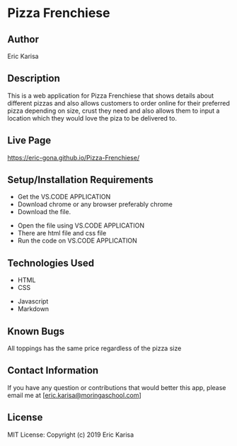 # Pizza Frenchiese
## Author
Eric Karisa

## Description
This is a web application for Pizza Frenchiese that shows details about different pizzas and also allows customers to order online for their preferred pizza depending on size, crust they need and also allows them to input a location which they would love the piza to be delivered to.

## Live Page
https://eric-gona.github.io/Pizza-Frenchiese/

## Setup/Installation Requirements
+ Get the VS.CODE APPLICATION
+ Download chrome or any browser preferably chrome
+ Download the file.
- Open the file using VS.CODE APPLICATION
- There are html file and css file
- Run the code on VS.CODE APPLICATION
## Technologies Used
+ HTML
+ CSS
- Javascript
- Markdown
## Known Bugs
All toppings has the same price regardless of the pizza size
## Contact Information
If you have any question or contributions that would better this app, please email me at [eric.karisa@moringaschool.com]

## License
MIT License:
Copyright (c) 2019 Eric Karisa
